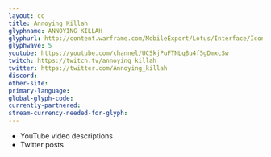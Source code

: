 ```yaml
---
layout: cc
title: Annoying Killah
glyphname: ANNOYING KILLAH
glyphurl: http://content.warframe.com/MobileExport/Lotus/Interface/Icons/Player/ContentCreators/AnnoyingKillah.png
glyphwave: 5
youtube: https://youtube.com/channel/UCSkjPuFTNLq8u4f5gDmxcSw
twitch: https://twitch.tv/annoying_killah
twitter: https://twitter.com/Annoying_killah
discord: 
other-site: 
primary-language: 
global-glyph-code: 
currently-partnered: 
stream-currency-needed-for-glyph: 
---
```

* YouTube video descriptions
* Twitter posts
